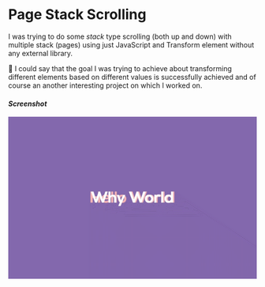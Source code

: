 # Page Stack Scrolling

I was trying to do some *stack* type scrolling (both up and down) with multiple stack (pages) using just JavaScript and Transform element without any external library.

🚀 I could say that the goal I was trying to achieve about transforming different elements based on different values is successfully achieved and of course an another interesting project on which I worked on.
#### *Screenshot*
![screenshot](https://github.com/iamajraj/page-stack-scroll/blob/main/screenshot.gif?raw=true)
